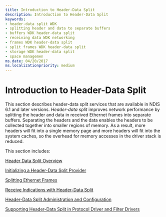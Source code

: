 ```yaml
---
title: Introduction to Header-Data Split
description: Introduction to Header-Data Split
keywords:
- header-data split WDK
- splitting header and data to separate buffers
- buffers WDK header-data split
- receiving data WDK networking
- frames WDK header-data split
- split frames WDK header-data split
- storage WDK header-data split
- space managemen
ms.date: 04/20/2017
ms.localizationpriority: medium
---
```


# Introduction to Header-Data Split

This section describes header-data split services that are available in NDIS 6.1 and later versions. *Header-data split* improves network performance by splitting the header and data in received Ethernet frames into separate buffers. Separating the headers and the data enables the headers to be collected together into smaller regions of memory. As a result, more headers will fit into a single memory page and more headers will fit into the system caches, so the overhead for memory accesses in the driver stack is reduced.

This section includes:

[Header Data Split Overview](header-data-split-architecture.md)

[Initializing a Header-Data Split Provider](initializing-a-header-data-split-provider.md)

[Splitting Ethernet Frames](splitting-ethernet-frames.md)

[Receive Indications with Header-Data Split](receive-indications-with-header-data-split.md)

[Header-Data Split Administration and Configuration](setting-the-current-header-data-split-configuration.md)

[Supporting Header-Data Split in Protocol Driver and Filter Drivers](supporting-header-data-split-in-protocol-driver-and-filter-drivers.md)

 

 





